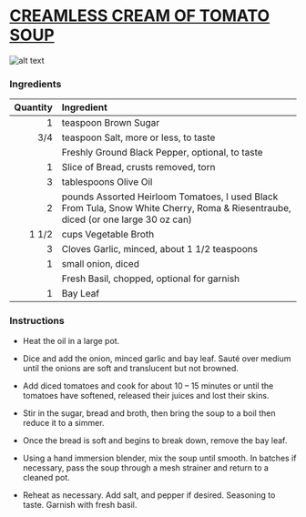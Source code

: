 # [CREAMLESS CREAM OF TOMATO SOUP](http://food52.com/recipes/381-creamless-cream-of-tomato-soup)
![alt text](https://images.food52.com/MUj_0Ucbk9HbMibWssv0rzmVIa8=/753x502/d42fbad6-3779-4c05-b22b-244fd9d60d3a--2852563102_279d2d6997.jpg)
### Ingredients
|Quantity|Ingredient|
----------:|:-------
|1|teaspoon Brown Sugar|
|3/4|teaspoon Salt, more or less, to taste|
||Freshly Ground Black Pepper, optional, to taste|
|1|Slice of Bread, crusts removed, torn|
|3|tablespoons Olive Oil|
|2|pounds Assorted Heirloom Tomatoes, I used Black From Tula, Snow White Cherry, Roma & Riesentraube, diced (or one large 30 oz can)|
|1 1/2|cups Vegetable Broth|
|3|Cloves Garlic, minced, about 1 1/2 teaspoons|
|1|small onion, diced|
||Fresh Basil, chopped, optional for garnish|
|1|Bay Leaf|

### Instructions

* Heat the oil in a large pot.

* Dice and add the onion, minced garlic and bay leaf.
Sauté over medium until the onions are soft and translucent but not browned.

* Add diced tomatoes and cook for about 10 – 15 minutes or until the tomatoes have softened, released their juices and lost their skins.

* Stir in the sugar, bread and broth, then bring the soup to a boil then reduce it to a simmer.

* Once the bread is soft and begins to break down, remove the bay leaf.

* Using a hand immersion blender, mix the soup until smooth.
In batches if necessary, pass the soup through a mesh strainer and return to a cleaned pot.

* Reheat as necessary.
Add salt, and pepper if desired. Seasoning to taste.
Garnish with fresh basil.